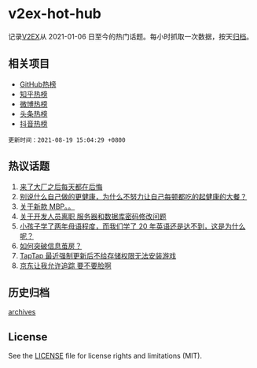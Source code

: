 # v2ex-hot-hub

 记录[V2EX](https://www.v2ex.com/)从 2021-01-06 日至今的热门话题。每小时抓取一次数据，按天[归档](archives)。
 
 ## 相关项目

- [GitHub热榜](https://github.com/snaildev/github-hot-hub)
- [知乎热榜](https://github.com/snaildev/zhihu-hot-hub)
- [微博热榜](https://github.com/snaildev/weibo-hot-hub)
- [头条热榜](https://github.com/snaildev/toutiao-hot-hub)
- [抖音热榜](https://github.com/snaildev/douyin-hot-hub)


 `更新时间：2021-08-19 15:04:29 +0800`

## 热议话题

1. [来了大厂之后每天都在后悔](https://www.v2ex.com/t/796673)
1. [别说什么自己做的更健康，为什么不努力让自己每顿都吃的起健康的大餐？](https://www.v2ex.com/t/796557)
1. [关于新款 MBP。。](https://www.v2ex.com/t/796627)
1. [关于开发人员离职 服务器和数据库密码修改问题](https://www.v2ex.com/t/796552)
1. [小孩子学了两年母语程度，而我们学了 20 年英语还是达不到，这是为什么呢？](https://www.v2ex.com/t/796682)
1. [如何突破信息茧房？](https://www.v2ex.com/t/796607)
1. [TapTap 最近强制更新后不给存储权限无法安装游戏](https://www.v2ex.com/t/796585)
1. [京东让我允许追踪
要不要脸啊](https://www.v2ex.com/t/796602)

## 历史归档

[archives](archives)

## License

See the [LICENSE](LICENSE) file for license rights and limitations (MIT).
